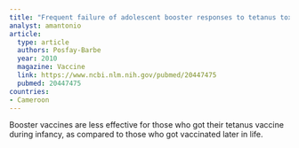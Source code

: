 ```yaml
---
title: "Frequent failure of adolescent booster responses to tetanus toxoid despite infant immunization: Waning of infancy-induced immune memory?"
analyst: amantonio
article:
  type: article
  authors: Posfay-Barbe
  year: 2010
  magazine: Vaccine
  link: https://www.ncbi.nlm.nih.gov/pubmed/20447475
  pubmed: 20447475
countries:
- Cameroon
---
```


Booster vaccines are less effective for those who got their tetanus vaccine during infancy, as compared to those who got vaccinated later in life.

